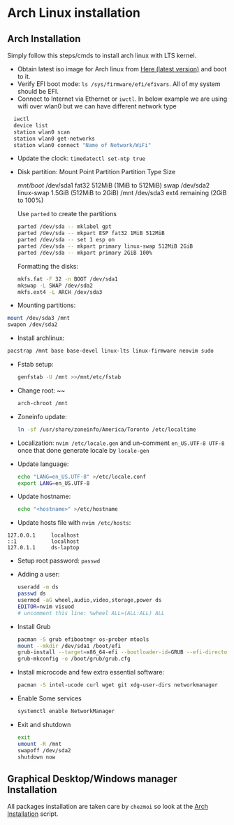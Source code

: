 # Arch Linux installation

## Arch Installation

Simply follow this steps/cmds to install arch linux with LTS kernel.

- Obtain latest iso image for Arch linux from
  [Here (latest version)](http://mirror.csclub.uwaterloo.ca/archlinux/iso/latest/archlinux-x86_64.iso)
  and boot to it.
- Verify EFI boot mode: `ls /sys/firmware/efi/efivars`. All of my system should
  be EFI.
- Connect to Internet via Ethernet or `iwctl`. In below example we are using
  wifi over wlan0 but we can have different network type

```bash
  iwctl
  device list
  station wlan0 scan
  station wlan0 get-networks
  station wlan0 connect "Name of Network/WiFi"
```

- Update the clock: `timedatectl set-ntp true`
- Disk partition:
  Mount Point Partition Partition Type Size

  _mnt/boot_ /dev/sda1 fat32 512MiB (1MiB to 512MiB)
  swap /dev/sda2 linux-swap 1.5GiB (512MiB to 2GiB)
  /mnt /dev/sda3 ext4 remaining (2GiB to 100%)

  Use `parted` to create the partitions

  ```bash
  parted /dev/sda -- mklabel gpt
  parted /dev/sda -- mkpart ESP fat32 1MiB 512MiB
  parted /dev/sda -- set 1 esp on
  parted /dev/sda -- mkpart primary linux-swap 512MiB 2GiB
  parted /dev/sda -- mkpart primary 2GiB 100%
  ```

  Formatting the disks:

  ```bash
  mkfs.fat -F 32 -n BOOT /dev/sda1
  mkswap -L SWAP /dev/sda2
  mkfs.ext4 -L ARCH /dev/sda3
  ```

- Mounting partitions:

```bash
mount /dev/sda3 /mnt
swapon /dev/sda2
```

- Install archlinux:

```bash
pacstrap /mnt base base-devel linux-lts linux-firmware neovim sudo
```

- Fstab setup:

  ```bash
  genfstab -U /mnt >>/mnt/etc/fstab
  ```

- Change root: \~\~

  ```bash
  arch-chroot /mnt
  ```

- Zoneinfo update:

  ```bash
  ln -sf /usr/share/zoneinfo/America/Toronto /etc/localtime
  ```

- Localization: `nvim /etc/locale.gen` and un-comment
  `en_US.UTF-8 UTF-8` once that done generate locale by `locale-gen`

- Update language:

  ```bash
  echo "LANG=en_US.UTF-8" >/etc/locale.conf
  export LANG=en_US.UTF-8
  ```

- Update hostname:

  ```bash
  echo "<hostname>" >/etc/hostname
  ```

- Update hosts file with `nvim /etc/hosts`:

```text
127.0.0.1     localhost
::1           localhost
127.0.1.1     ds-laptop
```

- Setup root password: `passwd`

- Adding a user:

  ```bash
  useradd -m ds
  passwd ds
  usermod -aG wheel,audio,video,storage,power ds
  EDITOR=nvim visuod
  # uncomment this line: %wheel ALL=(ALL:ALL) ALL
  ```

- Install Grub

  ```bash
  pacman -S grub efibootmgr os-prober mtools
  mount --mkdir /dev/sda1 /boot/efi
  grub-install --target=x86_64-efi --bootloader-id=GRUB --efi-directory=/boot/efi
  grub-mkconfig -o /boot/grub/grub.cfg
  ```

- Install microcode and few extra essential software:

  ```bash
  pacman -S intel-ucode curl wget git xdg-user-dirs networkmanager
  ```

- Enable Some services

  ```bash
  systemctl enable NetworkManager
  ```

- Exit and shutdown

  ```bash
  exit
  umount -R /mnt
  swapoff /dev/sda2
  shutdown now
  ```

## Graphical Desktop/Windows manager Installation

All packages installation are taken care by `chezmoi` so look at the
[Arch Installation](home/.chezmoiscripts/linux/run_onchange_before_11_install-arch-packages.sh.tmpl)
script.
